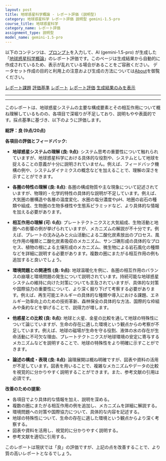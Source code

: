 ```yaml
---
layout: post
title: 地球惑星科学概論 - レポート評価 (説明型)
category: 地球惑星科学 レポート評価 説明型 gemini-1.5-pro
course_title: 地球惑星科学
category_name: レポート評価
assignment_type: 説明型
model_name: gemini-1.5-pro
---
```


以下のコンテンツは、[プロンプト](http://127.0.0.1:8000/generated/地球惑星科学/gemini-1.5-pro/prompt_レポート評価-説明型.md)を入力して、AI (gemini-1.5-pro) が生成した「[地球惑星科学概論](/contents/地球惑星科学/)」のレポート評価です。このページは生成結果から自動的に作成されているため、表示が乱れている場合があることをご容赦ください。
データセット作成の目的と利用上の注意および生成の方法については[About](/About)を御覧ください。

[レポート課題](../レポート課題-説明型)
[評価基準](../評価基準-説明型)
[レポート](../レポート-説明型)
[レポート評価](../レポート評価-説明型)
[生成結果のみを表示](http://127.0.0.1:8000/generated/地球惑星科学/gemini-1.5-pro/レポート評価-説明型.md)
  

***
***
  
このレポートは、地球惑星システムの主要な構成要素とその相互作用について概ね理解しているものの、各項目で深堀りが不足しており、説明もやや表面的です。採点基準に基づき、以下のように評価します。

**総評：良 (9点/20点)**

**各項目の評価とフィードバック:**

* **地球惑星システムの理解 (良: 9点)**: システム思考の重要性について触れられていますが、地球惑星科学における具体的な役割や、システムとして地球を捉えることの意義が十分に説明されていません。例えば、フィードバック機構の例や、システムダイナミクスの概念などを加えることで、理解の深さを示すことができます。

* **各圏の特性の理解 (良: 8点)**: 各圏の構成物質や主な現象について記述されていますが、物理的・化学的特性の具体的な説明が不足しています。例えば、大気圏の層構造や各層の温度変化、水圏の塩分濃度やpH、地圏の岩石の種類や組成、生物圏の生物多様性や生態系ピラミッドなど、より具体的な情報を加える必要があります。

* **相互作用の理解 (可: 6点)**: プレートテクトニクスと大気組成、生物活動と地圏への影響の例が挙げられていますが、メカニズムの解説が不十分です。例えば、プレートの沈み込みと火山活動による二酸化炭素放出のプロセス、風化作用の種類と二酸化炭素吸収のメカニズム、サンゴ礁形成の具体的なプロセス、植物の根による土壌形成のメカニズム、微生物による岩石風化の種類などを詳細に説明する必要があります。複数の圏にまたがる相互作用の例も追加すると良いでしょう。

* **環境問題との関連性 (良: 9点)**: 地球温暖化を例に、各圏の相互作用のバランスの崩壊と環境問題の発生について説明されています。持続可能な地球惑星システムの維持に向けた対策についても言及されていますが、具体的な対策や国際協力の重要性について、より深く掘り下げて考察する必要があります。例えば、再生可能エネルギーの具体的な種類や導入における課題、エネルギー効率向上のための技術革新、森林保全の具体的な方法、国際的な枠組みや条約などを挙げることで、説得力が増します。

* **他惑星との比較 (良: 8点)**: 地球と火星、金星の比較を通して地球の特殊性について論じていますが、生命の存在に適した環境という観点からの考察が不足しています。例えば、地球の磁場が生命を守る役割、液体の水の存在が生命活動に不可欠な理由、プレートテクトニクスが地球環境の安定に寄与するメカニズムなどを説明することで、地球の特殊性をより明確に示すことができます。

* **論述の構成・表現 (良: 8点)**: 論理展開は概ね明確ですが、図表や資料の活用が不足しています。図表を用いることで、複雑なメカニズムやデータの比較を視覚的に分かりやすく説明することができます。また、参考文献の引用は必須です。


**改善のための提案:**

* 各項目でより具体的な情報を加え、説明を深める。
* 複数の圏にまたがる相互作用の例を追加し、メカニズムを詳細に解説する。
* 環境問題への対策や国際協力について、具体的な内容を記述する。
* 地球の特殊性について、生命の存在に適した環境という観点からより深く考察する。
* 図表や資料を活用し、視覚的に分かりやすく説明する。
* 参考文献を適切に引用する。


このレポートは現状では「良」の評価ですが、上記の点を改善することで、より質の高いレポートとなるでしょう。
